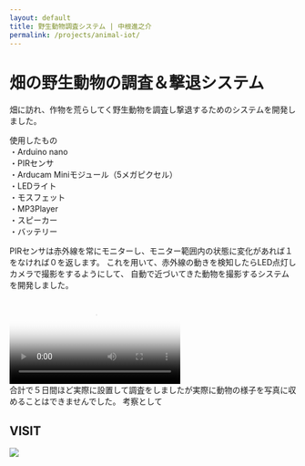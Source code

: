 ```yaml
---
layout: default
title: 野生動物調査システム | 中根進之介
permalink: /projects/animal-iot/
---
```


# 畑の野生動物の調査＆撃退システム

畑に訪れ、作物を荒らしてく野生動物を調査し撃退するためのシステムを開発しました。


使用したもの<br>
・Arduino nano<br>
・PIRセンサ<br>
・Arducam Miniモジュール（5メガピクセル）<br>
・LEDライト<br>
・モスフェット<br>
・MP3Player<br>
・スピーカー<br>
・バッテリー<br>

PIRセンサは赤外線を常にモニターし、モニター範囲内の状態に変化があれば１をなければ０を返します。
これを用いて、赤外線の動きを検知したらLED点灯しカメラで撮影をするようにして、
自動で近づいてきた動物を撮影するシステムを開発しました。
<!-- 動画を挿入 -->
<div class="video-wrapper">
  <video controls playsinline poster="{{ '/images/video-poster.png' | relative_url }}">
    <source src="{{ '/assets/videos/your-video.mp4' | relative_url }}" type="video/mp4">
    ブラウザが video タグをサポートしていません。
  </video>
</div>
合計で５日間ほど実際に設置して調査をしましたが実際に動物の様子を写真に収めることはできませんでした。
考察として


## VISIT
<img class="img-fluid" src="/shin.nakane.achive/images/visit.png">
